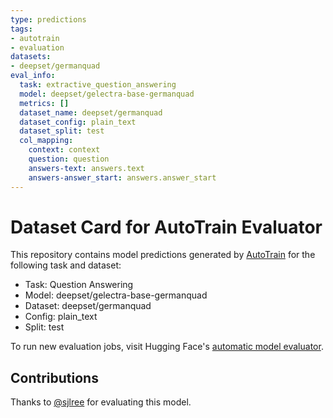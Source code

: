 ```yaml
---
type: predictions
tags:
- autotrain
- evaluation
datasets:
- deepset/germanquad
eval_info:
  task: extractive_question_answering
  model: deepset/gelectra-base-germanquad
  metrics: []
  dataset_name: deepset/germanquad
  dataset_config: plain_text
  dataset_split: test
  col_mapping:
    context: context
    question: question
    answers-text: answers.text
    answers-answer_start: answers.answer_start
---
```

# Dataset Card for AutoTrain Evaluator

This repository contains model predictions generated by [AutoTrain](https://huggingface.co/autotrain) for the following task and dataset:

* Task: Question Answering
* Model: deepset/gelectra-base-germanquad
* Dataset: deepset/germanquad
* Config: plain_text
* Split: test

To run new evaluation jobs, visit Hugging Face's [automatic model evaluator](https://huggingface.co/spaces/autoevaluate/model-evaluator).

## Contributions

Thanks to [@sjlree](https://huggingface.co/sjlree) for evaluating this model.